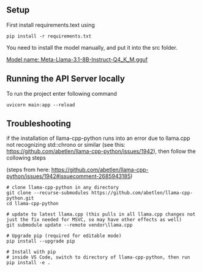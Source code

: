 ## Setup 
First install requirements.text using

```pip install -r requirements.txt```

You need to install the model manually, and put it into the src folder.

[Model name: Meta-Llama-3.1-8B-Instruct-Q4_K_M.gguf](https://huggingface.co/lmstudio-community/Meta-Llama-3.1-8B-Instruct-GGUF/resolve/main/Meta-Llama-3.1-8B-Instruct-Q4_K_M.gguf?download=true)

## Running the API Server locally
To run the project enter following command

```uvicorn main:app --reload```

## Troubleshooting
if the installation of llama-cpp-python runs into an error due to llama.cpp not recognizing std::chrono or similar (see this: https://github.com/abetlen/llama-cpp-python/issues/1942), then follow the collowing steps


(steps from here: https://github.com/abetlen/llama-cpp-python/issues/1942#issuecomment-2685943185)
``` 
# clone llama-cpp-python in any directory 
git clone --recurse-submodules https://github.com/abetlen/llama-cpp-python.git
cd llama-cpp-python

# update to latest llama.cpp (this pulls in all llama.cpp changes not just the fix needed for MSVC, so may have other effects as well)
git submodule update --remote vendor\llama.cpp

# Upgrade pip (required for editable mode)
pip install --upgrade pip

# Install with pip
# inside VS Code, switch to directory of llama-cpp-python, then run
pip install -e .
```